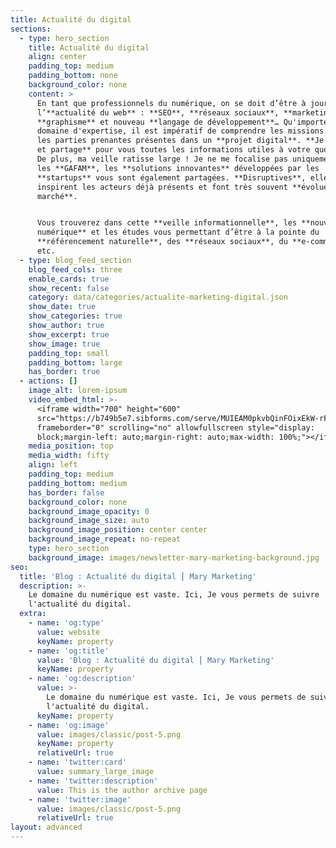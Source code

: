 ```yaml
---
title: Actualité du digital
sections:
  - type: hero_section
    title: Actualité du digital
    align: center
    padding_top: medium
    padding_bottom: none
    background_color: none
    content: >
      En tant que professionnels du numérique, on se doit d’être à jours sur
      l’**actualité du web** : **SEO**, **réseaux sociaux**, **marketing**,
      **graphisme** et nouveau **langage de développement**… Qu'importe votre
      domaine d'expertise, il est impératif de comprendre les missions de toutes
      les parties prenantes présentes dans un **projet digital**. **Je décrypte
      et partage** pour vous toutes les informations utiles à votre quotidien.
      De plus, ma veille ratisse large ! Je ne me focalise pas uniquement sur
      les **GAFAM**, les **solutions innovantes** développées par les
      **startups** vous sont également partagées. **Disruptives**, elles
      inspirent les acteurs déjà présents et font très souvent **évoluer leur
      marché**.


      Vous trouverez dans cette **veille informationnelle**, les **nouveautés du
      numérique** et les études vous permettant d’être à la pointe du
      **référencement naturelle**, des **réseaux sociaux**, du **e-commerce**,
      etc.
  - type: blog_feed_section
    blog_feed_cols: three
    enable_cards: true
    show_recent: false
    category: data/categories/actualite-marketing-digital.json
    show_date: true
    show_categories: true
    show_author: true
    show_excerpt: true
    show_image: true
    padding_top: small
    padding_bottom: large
    has_border: true
  - actions: []
    image_alt: lorem-ipsum
    video_embed_html: >-
      <iframe width="700" height="600"
      src="https://b749b5e7.sibforms.com/serve/MUIEAM0pkvbQinFOixEkW-rF_LkKDOef_kUfJGtk7R9-UfYGPAJ_DiiVnVBksDThZYDqnmeVL4MnotsgclA_AehybCmA3NKcWHLbbvdkKvG0n34T7OuHuIsL2dj3-o197_s8hEpdP9x5L2dDoMQzA-iDTR8VKjJg43Ng3XjNLA8_kzDtFQqaWLGl0KlowvrzGYQ-eObrny3EASDU"
      frameborder="0" scrolling="no" allowfullscreen style="display:
      block;margin-left: auto;margin-right: auto;max-width: 100%;"></iframe>
    media_position: top
    media_width: fifty
    align: left
    padding_top: medium
    padding_bottom: medium
    has_border: false
    background_color: none
    background_image_opacity: 0
    background_image_size: auto
    background_image_position: center center
    background_image_repeat: no-repeat
    type: hero_section
    background_image: images/newsletter-mary-marketing-background.jpg
seo:
  title: 'Blog : Actualité du digital ⎮ Mary Marketing'
  description: >-
    Le domaine du numérique est vaste. Ici, Je vous permets de suivre
    l'actualité du digital.
  extra:
    - name: 'og:type'
      value: website
      keyName: property
    - name: 'og:title'
      value: 'Blog : Actualité du digital ⎮ Mary Marketing'
      keyName: property
    - name: 'og:description'
      value: >-
        Le domaine du numérique est vaste. Ici, Je vous permets de suivre
        l'actualité du digital.
      keyName: property
    - name: 'og:image'
      value: images/classic/post-5.png
      keyName: property
      relativeUrl: true
    - name: 'twitter:card'
      value: summary_large_image
    - name: 'twitter:description'
      value: This is the author archive page
    - name: 'twitter:image'
      value: images/classic/post-5.png
      relativeUrl: true
layout: advanced
---
```

